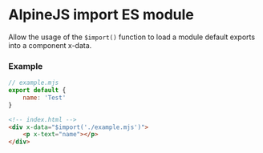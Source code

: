# AlpineJS import ES module

Allow the usage of the `$import()` function to load a module default exports into a component x-data.

### Example

```js
// example.mjs
export default {
    name: 'Test'
}
```

```html
<!-- index.html -->
<div x-data="$import('./example.mjs')">
    <p x-text="name"></p>
</div>
```
